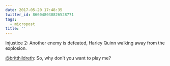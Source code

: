 ```yaml
---
date: 2017-05-20 17:48:35
twitter_id: 866048030826528771
tags:
  - micropost
title: ''
---
```


Injustice 2: Another enemy is defeated, Harley Quinn walking away from the explosion.

[@britthildreth](https://twitter.com/britthildreth): So, why don’t you want to play me?
